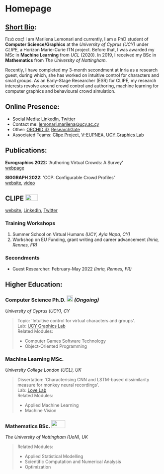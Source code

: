 # Homepage
## <u>Short Bio</u>:
Γειά σας! I am Marilena Lemonari and currently, I am a PhD student of **Computer Science/Graphics** at the _University of Cyprus (UCY)_ under _CLIPE_, a Horizon Marie-Curie ITN project. Before that, Ι was awarded my MSc in **Machine Learning** from _UCL_ (2020). In 2019, Ι received my BSc in **Mathematics** from _The University of Nottingham_.

Recently, Ι have completed my 3-month secondment at Inria as a research guest, during which, she has worked on intuitive control for characters and small groups. 
As an Early-Stage Researcher (ESR) for CLIPE, my research interests revolve around crowd control and authoring, machine learning for computer graphics and behavioural crowd simulation.

## Online Presence:
- Social Media: [LinkedIn](http://www.linkedin.com/in/marilena-lemonari-b78a83151), [Twitter](https://twitter.com/marilenalemonar)
- Contact me: [lemonari.marilena@ucy.ac.cy](mailto:lemonari.marilena@ucy.ac.cy)
- Other: [ORCHID iD](https://orcid.org/0000-0001-9854-3369), [ResearchGate](https://www.researchgate.net/profile/Marilena-Lemonari)
- Associated Teams: [Clipe Project](https://www.clipe-itn.eu/clipe-team), [V-EUPNEA](https://www.cyens.org.cy/en-gb/research/pillars-groups/visual-sciences/v-eupnea/), [UCY Graphics Lab](https://graphics.cs.ucy.ac.cy/people)
 <!--- [VirtUs]() --->

## Publications:
**Eurographics 2022:** 'Authoring Virtual Crowds: A Survey'\
[webpage](https://diglib.eg.org/handle/10.1111/cgf14506)  
<!---
<img src="https://user-images.githubusercontent.com/94784611/169337676-3a4db111-654f-4996-83d7-adb227a307a8.png" width="30" height="30" />
---> 

**SIGGRAPH 2022:** 'CCP: Configurable Crowd Profiles'\
[website](https://marilenalemonari.github.io/CCP-Configurable-Crowd-Profiles/), [video](https://youtu.be/k5SAOnisBas)

<!---
**IEEE:** 'Digitizing Wildlife: The case of reptiles 3D virtual museum'
[webpage](https://www.researchgate.net/publication/360454865_Digitizing_Wildlife_The_case_of_reptiles_3D_virtual_museum)
--->

## CLIPE <img src="https://user-images.githubusercontent.com/94784611/169313441-9d89ef8d-8b66-4cdf-94c6-81f5f8c0c691.jpg" width="40" height="20" />
[website](https://www.clipe-itn.eu/), [LinkedIn](https://cy.linkedin.com/company/clipe-marie-curie-project), [Twitter](https://mobile.twitter.com/clipecurie)

### Training Workshops
1. Summer School on Virtual Humans _(UCY, Ayia Napa, CY)_
2. Workshop on EU Funding, grant writing and career advancement _(Inria, Rennes, FR)_

### Secondments
- Guest Researcher: February-May 2022 _(Inria, Rennes, FR)_ <img src="https://user-images.githubusercontent.com/94784611/169338935-84554970-4b6c-45b7-995e-66f3b8c9580b.jpg" width="40" height="15" />

## Higher Education:

### Computer Science Ph.D. <img src="https://user-images.githubusercontent.com/94784611/169335565-a4e807a1-68a6-47bc-ab55-148b516203e0.png" width="20" height="20" /> _(Ongoing)_ 
_University of Cyprus (UCY), CY_
> Topic: 'Intuitive control for virtual characters and groups'.\
> Lab: [UCY Graphics Lab](https://graphics.cs.ucy.ac.cy/people)\
> Related Modules:
> - Computer Games Software Technology
> - Object-Oriented Programming

### Machine Learning MSc. <img src="https://user-images.githubusercontent.com/94784611/169335969-29b56297-6bb9-4faa-ac19-5b78f226dc58.png" width="45" height="15" /> 
_University College London (UCL), UK_
> Dissertation: 'Characterising CNN and LSTM-based dissimilarity measure for monkey neural recordings'.\
> Lab: [Love Lab](https://www.ucl.ac.uk/pals/research/experimental-psychology/lab/love-lab/)\
> Related Modules:
> - Applied Machine Learning 
> - Machine Vision

### Mathematics BSc. <img src="https://user-images.githubusercontent.com/94784611/169336438-373ee177-a951-41e2-ac8a-d3dcd9b3d2cd.png" width="45" height="25" /> 
_The University of Nottingham (UoN), UK_
> Related Modules:
> - Applied Statistical Modelling
> - Scientific Computation and Numerical Analysis  
> - Optimization
<!--- 
> Awards: First Martin Pluck G100 Prize, Undergraduate Academic Excellence Award [2018-19](https://www.nottingham.ac.uk/mathematics/news/1819-school-prize-winners.aspx),
 The BP Student Prize for Mathematics,
 The Harold Farnsworth OBE Prize [2017-18](https://www.nottingham.ac.uk/mathematics/news/2017-20/2018-school-prize-winners.aspx),
 School Achievement Prize [2016-17](https://www.nottingham.ac.uk/mathematics/news/2013-16/2016-2017-school-prize-winners.aspx).
--->
